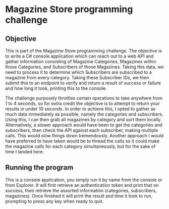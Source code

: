 # Magazine Store programming challenge

## Objective
This is part of the Magazine Store programming challenge. The objective is to write a C# console application which can reach out to a web API and gather information consisting of Magazine Categories, Magazines within those Categories, and Subscribers of those Magazines. Taking this data, we need to process it to determine which Subscribers are subscribed to a magazine from every category. Taking these Subscriber IDs, we then submit this to an endpoint to verify and return a result of success or failure and how long it took, printing this to the console.

The challenge purposely throttles certain operations to take anywhere from 1 to 4 seconds, so for extra credit the objective is to attempt to return your results in under 10 seconds. In order to achieve this, I opted to gather as much data immediately as possible, namely the categories and subscribers. Using this, I can then grab all magazines by category and sort them locally. Alternatively, a slower approach would have been to get the categories and subscribers, then check the API against each subscriber, making multiple calls. This would slow things down tremendously. Another approach I would have preferred to have taken would be to thread the calls so it could make the magazine calls for each category simultaneously, but for the sake of time I landed here.

## Running the program
This is a console application, you simply run it by name from the console or from Explorer. It will first retrieve an authentication token and print that on success, then retrieve the assorted information (categories, subscribers, magazines). Once finished it will print the result and time it took to run, prompting to press any key when ready to quit.
